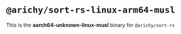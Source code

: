 # `@arichy/sort-rs-linux-arm64-musl`

This is the **aarch64-unknown-linux-musl** binary for `@arichy/sort-rs`
